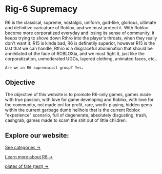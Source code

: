 <link rel="stylesheet" href="style.css">

# Rig-6 Supremacy
R6 is the classical, supreme, nostalgic, uniform, god-like, glorious, ultimate and definitive caricature of Roblox, and we must protect it. With Roblox become more corporatized everyday and losing its sense of community, it keeps trying to shove down Rthro into the player's throats, when they really don't want it. R15 is kinda bad, R6 is definetily superior, however R15 is the last that we can handle, Rthro is a disgraceful abomination that should be annihilated of the face of ROBLOXia, and we must fight it, just like the corporatization, unmoderated UGCs, layered clothing, animated faces, etc.. 

    Are we an R6 supremacist group? Yes.

## Objective

The objective of this website is to promote R6-only games, games made with true passion, with love for game developing and Roblox, with love for the community, not made onl for profit, rare, worth-playing, hidden gems within the current garbage dumb hellhole that is the current Roblox "experience" scenario, full of degenerate, absolutely disgusting, trash, cashgrab, games made to scam the shit out of little children.

## Explore our website:

[See categories →](categories)

[Learn more about R6 →]()

[plates of fate (test) →](g/platesoffate)
